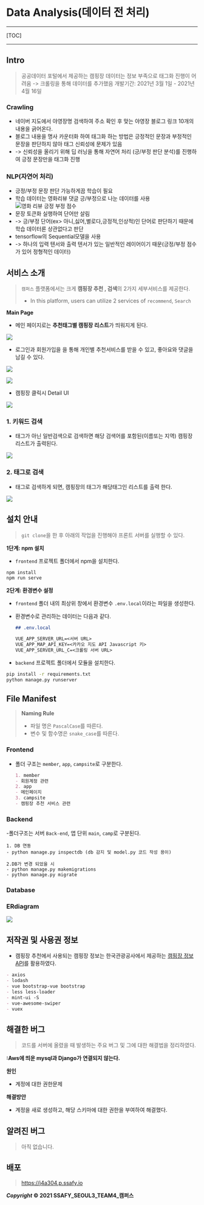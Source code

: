 # Data Analysis(데이터 전 처리)

---

[TOC]

---



## Intro

> 공공데이터 포털에서 제공하는 캠핑장 데이터는 정보 부족으로 태그화 진행이 어려움
> -> 크롤링을 통해 데이터를 추가했음
> 개발기간: 2021년 3월 1일 - 2021년 4월 16일
>

### Crawling

- 네이버 지도에서 야영장명 검색하여 주소 확인 후 맞는 야영장 블로그 링크 10개의 내용을 긁어온다.
- 블로그 내용을 명사 카운터화 하여 태그화 하는 방법은 긍정적인 문장과 부정적인 문장을 판단하지 않아 태그 신뢰성에 문제가 있음
- -> 신뢰성을 올리기 위해 딥 러닝을 통해 자연어 처리 (긍/부정 판단 분석)를 진행하여  긍정 문장만을 태그화 진행

### NLP(자연어 처리)

- 긍정/부정 문장 판단 가능하게끔 학습이 필요
- 학습 데이터는 영화리뷰 댓글 긍/부정으로 나눈 데이터를 사용
![영화 리뷰 긍정 부정 점수](https://user-images.githubusercontent.com/62299120/113970760-6437bc00-9872-11eb-9e0f-5a86952f1e17.PNG)
- 문장 토큰화 실행하여 단어만 살림
- -> 긍/부정 단어(ex> 아니,싫어,별로다,긍정적,인상적)인 단어로 판단하기 때문에 학습 데이터론 상관없다고 판단
- tensorflow의 Sequential모델을 사용
- -> 하나의 입력 텐서와 출력 텐서가 있는 일반적인 레이어이기 때문(긍정/부정 점수가 있어 정형적인 데이터)


## 서비스 소개

> `캠퍼스` 플랫폼에서는 크게 **캠핑장 추천 , 검색**의 2가지 세부서비스를 제공한다.
>
> - In this platform, users can utilize 2 services of `recommend`, `Search`

**Main Page**

- 메인 페이지로는 **추천태그별 캠핑장 리스트**가 띄워지게 된다.

![](Docs/img/MainPage.gif)

- 로그인과 회원가입을 을 통해 개인별 추천서비스를 받을 수 있고, 좋아요와 댓글을 남길 수 있다.




![](Docs/img/login.png)





![](Docs/img/register.png)



- 캠핑장 클릭시 Detail UI


![](Docs/img/DetailPage.gif)





### 1. 키워드 검색

- 태그가 아닌 일반검색으로 검색하면 해당 검색어를 포함된(이름또는 지역) 캠핑장 리스트가 출력된다.

![](Docs/img/SearchWord.gif)



### 2. 태그로 검색

- 태그로 검색하게 되면, 캠핑장의 태그가 해당태그인 리스트를 출력 한다.

![](Docs/img/SearchTag.gif)




## 설치 안내

> `git clone`을 한 후 아래의 작업을 진행해야 프론트 서버를 실행할 수 있다.

**1단계: npm 설치**

- `frontend` 프로젝트 폴더에서 npm을 설치한다.

```bash
npm install
npm run serve
```

**2단계: 환경변수 설정**

- `frontend` 폴더 내의 최상위 창에서 환경변수 `.env.local`이라는 파일을 생성한다.

- 환경변수로 관리하는 데이터는 다음과 같다.

  ```markdown
  ## .env.local
  
  VUE_APP_SERVER_URL=<서버 URL>
  VUE_APP_MAP_API_KEY=<카카오 지도 API Javascript 키>
  VUE_APP_SERVER_URL_C=<크롤링 서버 URL>
  ```
  
- `backend` 프로젝트 폴더에서 모듈을 설치한다.
```bash
pip install -r requirements.txt
python manage.py runserver
```

> 


## File Manifest

>**Naming Rule**
>
>- 파일 명은 `PascalCase`를 따른다.
>- 변수 및 함수명은 `snake_case`를 따른다.

### Frontend

- 폴더 구조는 `member`, `app`, `campsite`로 구분한다.

  ```markdown
  1. member
  - 회원계정 관련
  2. app
  - 메인페이지
  3. campsite
  - 캠핑장 추천 서비스 관련

### Backend


 -폴더구조는 서버 `Back-end`, 앱 단위 `main`, `camp`로 구분된다.
 
    
    1. DB 연동
    - python manage.py inspectdb (db 감지 및 model.py 코드 작성 용이)
        
    2.DB가 변경 되었을 시
    - python manage.py makemigrations
    - python manage.py migrate



### Database

### ERdiagram
![](Docs/img/erd.png)



## 저작권 및 사용권 정보

- 캠핑장 추천에서 사용되는 캠핑장 정보는 한국관광공사에서 제공하는 [캠핑장 정보 API]( http://api.visitkorea.or.kr/openapi/service/rest/GoCamping/basedList)를 활용하였다.


```markdown
- axios
- lodash
- vue bootstrap-vue bootstrap
- less less-loader
- mint-ui -S
- vue-awesome-swiper
- vuex
```



## 해결한 버그

> 코드를 서버에 올렸을 때 발생하는 주요 버그 및 그에 대한 해결법을 정리하였다.

**:Aws에 띄운 mysql과 Django가 연결되지 않는다.**

**원인**

- 계정에 대한 권한문제

**해결방안**

- 계정을 새로 생성하고, 해당 스키마에 대한 권한을 부여하여 해결했다.



## 알려진 버그

> 아직 없습니다.



## 배포


> https://j4a304.p.ssafy.io







***Copyright* © 2021 SSAFY_SEOUL3_TEAM4_캠퍼스**

